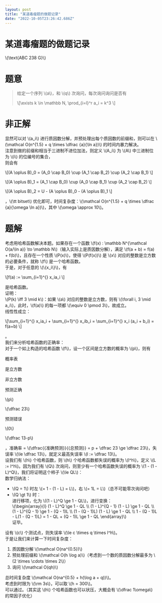 ```yaml
---
layout: post
title: "某道毒瘤题的做题记录"
date: "2022-10-05T23:26:42.686Z"
---
```

某道毒瘤题的做题记录
==========

\\(\\text{ABC 238 G}\\)

题意
==

> 给定一个序列 \\(a\\)，和 \\(q\\) 次询问，每次询问询问是否有
> 
> \\\[\\exists k \\in \\mathbb N, \\prod\_{i=l}^r a\_i = k^3 \\\]

非正解
===

显然可以对 \\(a\_i\\) 进行质因数分解，并预处理出每个质因数的前缀和，则可以在 \\(\\mathcal O(n^{1.5} + q \\times \\dfrac {a}{\\ln a})\\) 的时间内暴力解决。  
注意到做的前缀和相当于三进制不进位加法，则定义 \\(A\_i\\) 为 \\(A\\) 中三进制位为 \\(i\\) 的位编号的集合，  
则会有

\\\[(A \\oplus B)\_0 = (A\_0 \\cap B\_0) \\cup (A\_1 \\cap B\_2) \\cup (A\_2 \\cap B\_1) \\\]

\\\[(A \\oplus B)\_1 = (A\_1 \\cap B\_0) \\cup (A\_0 \\cap B\_1) \\cup (A\_2 \\cap B\_2) \\\]

\\\[(A \\oplus B)\_2 = U - (A \\oplus B)\_0 - (A \\oplus B)\_1 \\\]

，\\(\\tt bitset\\) 优化即可，时间复杂度：\\(\\mathcal O(n^{1.5} + q \\times \\dfrac {a}{\\omega \\ln a})\\)，其中 \\(\\omega \\approx 10\\)。

题解
==

考虑用哈希函数解决本题。如果存在一个函数 \\(f(x) : \\mathbb N^{\\mathcal O(a/\\ln a)} \\to \\mathbb N\\)（输入实际上是质因数分解），满足 \\(f(a + b) = f(a) + f(b)\\)，且存在一个性质 \\(P(x)\\)，使得 \\(P(f(x))\\) 是 \\(x\\) 对应的整数是立方数的必要条件，就称 \\(f\\) 是一个哈希函数。  
于是，对于任意的 \\(\\{x\_i\\}\\)，有

\\\[f(a) := \\sum\_{i=1}^{} x\_ia\_i \\\]

是哈希函数。  
证明：  
\\(P(k) \\iff 3 \\mid k\\)：如果 \\(a\\) 对应的整数是立方数，则有 \\(\\forall i, 3 \\mid a\_i\\)，此时，\\(f(a)\\) 的每一项都 \\(\\equiv 0 \\pmod 3\\)，故成立。  
线性性成立：

\\\[\\sum\_{i=1}^{} x\_ia\_i + \\sum\_{i=1}^{} x\_ib\_i = \\sum\_{i=1}^{} x\_i (a\_i + b\_i) = f(a+b) \\\]

。  
我们来分析哈希函数的正确率：  
对于一个如上构造的哈希函数 \\(f\\)，设一个区间是立方数的概率为 \\(p\\)，则有

概率表

是立方数

非立方数

预测正确

\\(p\\)

\\(\\dfrac 23\\)

预测错误

\\(0\\)

\\(\\dfrac 13-p\\)

，准确率 = \\(\\dfrac{{准确预测}}{{总预测}} = p + \\dfrac 23 \\ge \\dfrac 23\\)，失误率 \\(\\le \\dfrac 13\\)，就定义最高失误率 \\(l := \\dfrac 13\\)。  
设我们有 \\(h\\) 个哈希函数，则 \\(h\\) 个哈希函数都失误的概率为 \\(l^h\\)，定义 \\(L := l^h\\)。因为我们有 \\(Q\\) 次询问，则至少有一个哈希函数失误的概率为 \\(1 - (1 - L)^Q\\)，我们将证明这个柿子 \\(\\le QL\\)：  
数学归纳法：

*   \\(Q = 1\\) 时左 \\(= 1 - (1 - L) = L\\)，右 \\(= 1L = L\\)（总不可能零次询问吧）
*   \\(Q \\gt 1\\) 时：  
    进行移项，化为 \\((1 - L)^Q \\ge 1 - QL\\)，进行变换：  
    \\(\\begin{array}{l} (1 - L)^Q \\ge 1 - QL \\\\ (1 - L)^{Q - 1} (1 - L) \\ge 1 - QL \\\\ (1 - L)^{Q - 1} \\ge 1 - (Q - 1)L \\\\ (1 - (Q - 1)L) (1 - L) \\ge 1 - QL \\\\ 1 - (Q - 1)L - L(1 - (Q - 1)L) = 1 - QL + (Q - 1)L \\ge 1 - QL \\end{array}\\)  
    证毕。

设有 \\(c\\) 个测试点，则失误率 \\(\\le c \\times q \\times l^h\\)。  
于是让我们来计算一下时间复杂度：

1.  质因数分解 \\(\\mathcal O(na^{0.5})\\)
2.  预处理前缀和 \\(\\mathcal O(h \\log a)\\)（考虑到一个数的质因数分解最多为 \\(2 \\times \\cdots \\times 2\\)）
3.  询问 \\(\\mathcal O(qh)\\)

总时间复杂度 \\(\\mathcal O(na^{0.5} + h(\\log a + q))\\)。  
考虑到时限为 \\(\\rm 3s\\)，可以取 \\(h = 300\\)。  
可以通过。（其实这 \\(h\\) 个哈希函数也可以状压，大概会有 \\(\\dfrac 1\\omega\\) 的常因子优化）